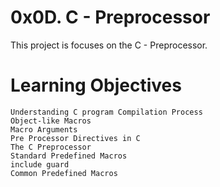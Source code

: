 # 0x0D. C - Preprocessor
This project is focuses on the C - Preprocessor.

# Learning Objectives
    Understanding C program Compilation Process
    Object-like Macros
    Macro Arguments
    Pre Processor Directives in C
    The C Preprocessor
    Standard Predefined Macros
    include guard
    Common Predefined Macros
